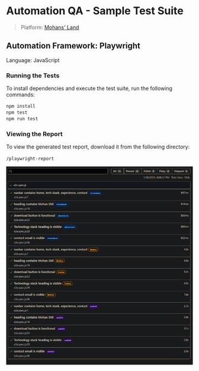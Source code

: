 # Automation QA - Sample Test Suite

> Platform: [Mohans' Land](https://mohanshil.vercel.app/)

## Automation Framework: Playwright

Language: JavaScript

### Running the Tests

To install dependencies and execute the test suite, run the following commands:

```bash
npm install
npm test
npm run test
```

### Viewing the Report

To view the generated test report, download it from the following directory:

`/playwright-report`

![alt text](report-example.png)
